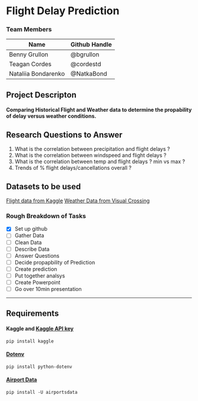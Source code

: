 # Flight Delay Prediction

### Team Members
| Name   | Github Handle   |
|--------|----------------|
| Benny Grullon  | @bgrullon |
| Teagan Cordes  | @cordestd   |
| Nataliia Bondarenko  | @NatkaBond   |

## Project Descripton 
#### Comparing Historical Flight and Weather data to determine the propability of delay versus weather conditions.

## Research Questions to Answer
1. What is the correlation between precipitation and flight delays ?
2. What is the correlation between windspeed and flight delays ?
3. What is the correlation between temp and flight delays ? min vs max ?
4. Trends of % flight delays/cancellations overall ?   

## Datasets to be used
[Flight data from Kaggle](https://www.kaggle.com/datasets/yuanyuwendymu/airline-delay-and-cancellation-data-2009-2018)
[Weather Data from Visual Crossing](https://www.visualcrossing.com/)

### Rough Breakdown of Tasks
- [x] Set up github
- [ ] Gather Data
- [ ] Clean Data
- [ ] Describe Data
- [ ] Answer Questions
- [ ] Decide propapbility of Prediction
- [ ] Create prediction
- [ ] Put together analsys
- [ ] Create Powerpoint
- [ ] Go over 10min presentation

---

## Requirements
#### Kaggle and [Kaggle API key](https://www.kaggle.com/)
`pip install kaggle`
#### [Dotenv](https://pypi.org/project/python-dotenv/)
`pip install python-dotenv`
#### [Airport Data](https://pypi.org/project/airportsdata/)
`pip install -U airportsdata`